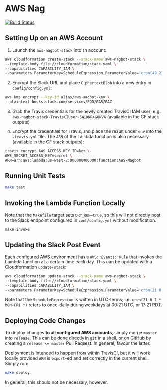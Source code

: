AWS Nag
========

[![Build Status](https://travis-ci.com/TriNimbus/aws-nag.svg?token=qUgWaG44GiU7kPHZFG3v&branch=master)](https://travis-ci.com/TriNimbus/aws-nag)

## Setting Up on an AWS Account

1) Launch the `aws-nagbot-stack` into an account:

```bash
aws cloudformation create-stack --stack-name aws-nagbot-stack \
--template-body file://cloudformation/stack.yaml \
--capabilities CAPABILITY_IAM \
--parameters ParameterKey=ScheduleExpression,ParameterValue='cron(49 23 ? * MON-FRI *)'
```

2) Encrypt the Slack URL and place `CiphertextBlob` into a new entry in `config/config.yml`:

```bash
aws kms encrypt --key-id alias/aws-nagbot-key \
--plaintext hooks.slack.com/services/FOO/BAR/BAZ
```

3) Grab the Travis credentials for the newly created TravisCI IAM user; e.g. `aws-nagbot-stack-TravisCIUser-SWL0NR4GUNVA` (available in the CF stack outputs)

4) Encrypt the credentials for Travis, and place the result under `env` into the `.travis.yml` file. The `ARN` of the Lambda function is also necessary (available in the CF stack outputs):

```bash
travis encrypt AWS_ACCESS_KEY_ID=key \
AWS_SECRET_ACCESS_KEY=secret \
ARN=arn:aws:lambda:us-west-2:000000000000:function:AWS-Nagbot
```

## Running Unit Tests

```bash
make test
```

## Invoking the Lambda Function Locally

Note that the `Makefile` target sets `DRY_RUN=true`, so this will not directly post to the Slack endpoint configured in `conf/config.yml` without modification.

```
make invoke
```

## Updating the Slack Post Event
Each configured AWS environment has a `AWS::Events::Rule` that invokes the Lambda function at a certain time each day. This can be updated with a Cloudformation `update-stack`:

```bash
aws cloudformation update-stack --stack-name aws-nagbot-stack \
--template-body file://cloudformation/stack.yaml \
--capabilities CAPABILITY_IAM \
--parameters ParameterKey=ScheduleExpression,ParameterValue='cron(21 0 ? * MON-FRI *)'
```

Note that the `ScheduleExpression` is written in UTC-terms; i.e. `cron(21 0 ? * MON-FRI *)` refers to once-daily during weekdays at 00:21 UTC, or 17:21 PDT.

## Deploying Code Changes
To deploy changes **to all configured AWS accounts**, simply merge `master` into `release`. This can be done directly in `git` in a shell, or on GitHub by creating a `release <= master` Pull Request. In general, favour the latter.

Deployment is intended to happen from within TravisCI, but it will work locally provided `ARN` is `export`-ed and set correctly in the current shell. Simply run:

```bash
make deploy
```

In general, this should not be necessary, however.



